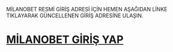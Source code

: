 MİLANOBET RESMİ GİRİŞ ADRESİ İÇİN HEMEN AŞAĞIDAN LİNKE TIKLAYARAK GÜNCELLENEN GİRİŞ ADRESİNE ULAŞIN.
<h1><a href="http://gg.gg/1bz5eb" title="MİLANOBET GİRİŞ YAP">MİLANOBET GİRİŞ YAP</a></h1>
